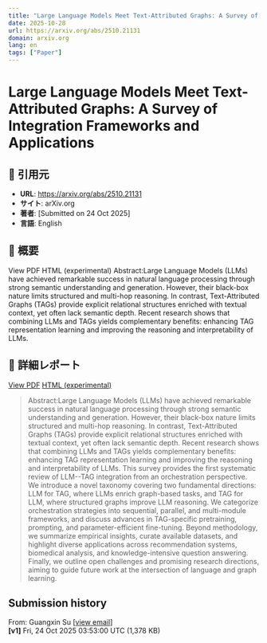 ```yaml
---
title: "Large Language Models Meet Text-Attributed Graphs: A Survey of Integration Frameworks and Applications"
date: 2025-10-28
url: https://arxiv.org/abs/2510.21131
domain: arxiv.org
lang: en
tags: ["Paper"]
---
```

# Large Language Models Meet Text-Attributed Graphs: A Survey of Integration Frameworks and Applications

## 🔗 引用元
- **URL**: https://arxiv.org/abs/2510.21131
- **サイト**: arXiv.org
- **著者**: [Submitted on 24 Oct 2025]
- **言語**: English
## 🧭 概要
View PDF
    HTML (experimental)
            Abstract:Large Language Models (LLMs) have achieved remarkable success in natural language processing through strong semantic understanding and generation. However, their black-box nature limits structured and multi-hop reasoning. In contrast, Text-Attributed Graphs (TAGs) provide explicit relational structures enriched with textual context, yet often lack semantic depth. Recent research shows that combining LLMs and TAGs yields complementary benefits: enhancing TAG representation learning and improving the reasoning and interpretability of LLMs.

## 📝 詳細レポート
[View PDF](https://arxiv.org/pdf/2510.21131) [HTML (experimental)](https://arxiv.org/html/2510.21131v1)

> Abstract:Large Language Models (LLMs) have achieved remarkable success in natural language processing through strong semantic understanding and generation. However, their black-box nature limits structured and multi-hop reasoning. In contrast, Text-Attributed Graphs (TAGs) provide explicit relational structures enriched with textual context, yet often lack semantic depth. Recent research shows that combining LLMs and TAGs yields complementary benefits: enhancing TAG representation learning and improving the reasoning and interpretability of LLMs. This survey provides the first systematic review of LLM--TAG integration from an orchestration perspective. We introduce a novel taxonomy covering two fundamental directions: LLM for TAG, where LLMs enrich graph-based tasks, and TAG for LLM, where structured graphs improve LLM reasoning. We categorize orchestration strategies into sequential, parallel, and multi-module frameworks, and discuss advances in TAG-specific pretraining, prompting, and parameter-efficient fine-tuning. Beyond methodology, we summarize empirical insights, curate available datasets, and highlight diverse applications across recommendation systems, biomedical analysis, and knowledge-intensive question answering. Finally, we outline open challenges and promising research directions, aiming to guide future work at the intersection of language and graph learning.

Submission history
------------------

From: Guangxin Su \[[view email](https://arxiv.org/show-email/a5b685ca/2510.21131)\]  
**\[v1\]** Fri, 24 Oct 2025 03:53:00 UTC (1,378 KB)

